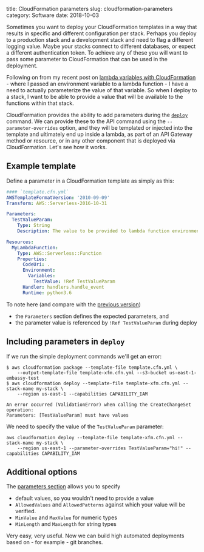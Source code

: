 title: CloudFormation parameters
slug: cloudformation-parameters
category: Software
date: 2018-10-03


Sometimes you want to deploy your CloudFormation templates in a way that results in specific and different configuration per stack. Perhaps you deploy to a production stack and a development stack and need to flag a different logging value. Maybe your stacks connect to different databases, or expect a different authentication token. To achieve any of these you will want to pass some parameter to CloudFormation that can be used in the deployment.

Following on from my recent post on [lambda variables with CloudFormation](https://xku6.com/2018/09/28/cloudformation-variables/) - where I passed an environment variable to a lambda function - I have a need to actually parameterize the value of that variable. So when I deploy to a stack, I want to be able to provide a value that will be available to the functions within that stack.

CloudFormation provides the ability to add parameters during the [`deploy`](https://docs.aws.amazon.com/cli/latest/reference/cloudformation/deploy/index.html) command. We can provide these to the API command using the `--parameter-overrides` option, and they will be templated or injected into the template and ultimately end up inside a lambda, as part of an API Gateway method or resource, or in any other component that is deployed via CloudFormation. Let's see how it works.

## Example template

Define a parameter in a CloudFormation template as simply as this:
```yaml
#### `template.cfn.yml`
AWSTemplateFormatVersion: '2010-09-09'
Transform: AWS::Serverless-2016-10-31

Parameters:
  TestValueParam:
    Type: String
    Description: The value to be provided to lambda function environment

Resources:
  MyLambdaFunction:
    Type: AWS::Serverless::Function
    Properties:
      CodeUri: .
      Environment:
        Variables:
          TestValue: !Ref TestValueParam
      Handler: handlers.handle_event
      Runtime: python3.6
```
To note here (and compare with the [previous version](https://xku6.com/2018/09/28/cloudformation-variables/))
- the `Parameters` section defines the expected parameters, and
- the parameter value is referenced by `!Ref TestValueParam` during deploy


## Including parameters in `deploy`

If we run the simple deployment commands we'll get an error:
```
$ aws cloudformation package --template-file template.cfn.yml \
    --output-template-file template-xfm.cfn.yml --s3-bucket us-east-1-embassy-test
$ aws cloudformation deploy --template-file template-xfm.cfn.yml --stack-name my-stack \
    --region us-east-1 --capabilities CAPABILITY_IAM

An error occurred (ValidationError) when calling the CreateChangeSet operation: 
Parameters: [TestValueParam] must have values
```
We need to specify the value of the `TestValueParam` parameter:
```
aws cloudformation deploy --template-file template-xfm.cfn.yml --stack-name my-stack \
    --region us-east-1 --parameter-overrides TestValueParam="hi!" --capabilities CAPABILITY_IAM
```


## Additional options
The [parameters section](https://docs.aws.amazon.com/AWSCloudFormation/latest/UserGuide/parameters-section-structure.html) allows you to specify
- default values, so you wouldn't need to provide a value
- `AllowedValues` and `AllowedPatterns` against which your value will be verified.
- `MinValue` and `MaxValue` for numeric types
- `MinLength` and `MaxLength` for string types

Very easy, very useful. Now we can build high automated deployments based on - for example - git branches.
